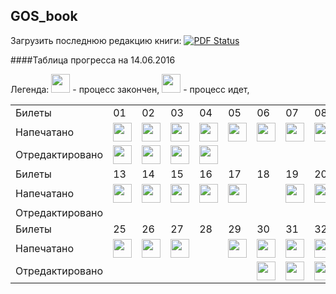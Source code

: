 ## GOS_book
Загрузить последнюю редакцию книги: [![PDF Status](https://www.sharelatex.com/github/repos/DidenkoAndre/GOS_book/builds/latest/badge.svg)](https://www.sharelatex.com/github/repos/DidenkoAndre/GOS_book/builds/latest/output.pdf)

####Таблица прогресса на 14.06.2016

Легенда: 
<img src="http://medyk.org/colors/87ff00.png" width="30" height="30" /> - процесс закончен,
<img src="http://medyk.org/colors/ffff00.png" width="30" height="30" /> - процесс идет,
<table>
	  <tr>
	    <td>Билеты</td>
	    <td>01</td>
	    <td>02</td>
	    <td>03</td>
	    <td>04</td>
	    <td>05</td>
	    <td>06</td>
	    <td>07</td>
	    <td>08</td>
	    <td>09</td>
	    <td>10</td>
	    <td>11</td>
	    <td>12</td>
  <tr>
    <td>Напечатано</td>
    <td><img src="http://medyk.org/colors/87ff00.png" width="30" height="30" /></td> <!1>
    <td><img src="http://medyk.org/colors/87ff00.png" width="30" height="30" /></td> <!2>
    <td><img src="http://medyk.org/colors/87ff00.png" width="30" height="30" /></td> <!3>
    <td><img src="http://medyk.org/colors/87ff00.png" width="30" height="30" /></td> <!4>
    <td><img src="http://medyk.org/colors/87ff00.png" width="30" height="30" /></td> <!5>
    <td><img src="http://medyk.org/colors/ffff00.png" width="30" height="30" /></td> <!6>
    <td><img src="http://medyk.org/colors/87ff00.png" width="30" height="30" /></td> <!7>
    <td><img src="http://medyk.org/colors/87ff00.png" width="30" height="30" /></td> <!8>
    <td><img src="http://medyk.org/colors/87ff00.png" width="30" height="30" /></td> <!9>
    <td><img src="http://medyk.org/colors/ffff00.png" width="30" height="30" /></td> <!10>
    <td><img src="http://medyk.org/colors/87ff00.png" width="30" height="30" /></td> <!11>
    <td><img src="http://medyk.org/colors/ffff00.png" width="30" height="30" /></td> <!12>
  </tr>
  <tr>
    <td>Отредактировано</td>
    <td><img src="http://medyk.org/colors/ffff00.png" width="30" height="30" /></td> <!1>
    <td><img src="http://medyk.org/colors/ffff00.png" width="30" height="30" /></td> <!2>
    <td><img src="http://medyk.org/colors/ffff00.png" width="30" height="30" /></td> <!3>
    <td><img src="http://medyk.org/colors/ffff00.png" width="30" height="30" /></td> <!4>
    <td></td> <!5>
    <td></td> <!6>
    <td></td> <!7>
    <td></td> <!8>
    <td><img src="http://medyk.org/colors/ffff00.png" width="30" height="30" /></td> <!9>
    <td></td> <!10>
    <td><img src="http://medyk.org/colors/ffff00.png" width="30" height="30" /></td> <!11>
    <td></td> <!12>
  </tr>
    <tr>
    <td>Билеты</td>
    <td>13</td>
    <td>14</td>
    <td>15</td>
    <td>16</td>
    <td>17</td>
    <td>18</td>
    <td>19</td>
    <td>20</td>
    <td>21</td>
    <td>22</td>
    <td>23</td>
    <td>24</td>
  </tr>
    <tr>
    <td>Напечатано</td>
    <td><img src="http://medyk.org/colors/ffff00.png" width="30" height="30" /></td> <!13>
    <td><img src="http://medyk.org/colors/ffff00.png" width="30" height="30" /></td> <!14>
    <td><img src="http://medyk.org/colors/87ff00.png" width="30" height="30" /></td> <!15>
    <td><img src="http://medyk.org/colors/87ff00.png" width="30" height="30" /></td> <!16>
    <td><img src="http://medyk.org/colors/87ff00.png" width="30" height="30" /></td> <!17>
    <td></td> <!18>
    <td><img src="http://medyk.org/colors/87ff00.png" width="30" height="30" /></td> <!19>
    <td><img src="http://medyk.org/colors/87ff00.png" width="30" height="30" /></td> <!20>
    <td><img src="http://medyk.org/colors/87ff00.png" width="30" height="30" /></td> <!21>
    <td><img src="http://medyk.org/colors/87ff00.png" width="30" height="30" /></td> <!22>
    <td><img src="http://medyk.org/colors/87ff00.png" width="30" height="30" /></td> <!23>
    <td><img src="http://medyk.org/colors/87ff00.png" width="30" height="30" /></td> <!24>
  </tr>
    <tr>
    <td>Отредактировано</td>
    <td></td><!13>
    <td></td><!14>
    <td></td><!15>
    <td></td><!16>
    <td></td><!17>
    <td></td><!18>
    <td></td><!19>
    <td></td><!20>
    <td></td><!21>
    <td></td><!22>
    <td></td><!23>
    <td></td><!24>
  </tr>
    <tr>
    <td>Билеты</td>
    <td>25</td>
    <td>26</td>
    <td>27</td>
    <td>28</td>
    <td>29</td>
    <td>30</td>
    <td>31</td>
    <td>32</td>
    <td>33</td>
    <td>34</td>
    <td>35</td>
    <td>36</td>
  </tr>
    <tr>
    <td>Напечатано</td>
    <td><img src="http://medyk.org/colors/87ff00.png" width="30" height="30" /></td><!25>
    <td><img src="http://medyk.org/colors/87ff00.png" width="30" height="30" /></td> <!26>
    <td><img src="http://medyk.org/colors/87ff00.png" width="30" height="30" /></td><!27>
    <td></td><!28>
    <td><img src="http://medyk.org/colors/87ff00.png" width="30" height="30" /></td><!29>
    <td><img src="http://medyk.org/colors/87ff00.png" width="30" height="30" /></td><!30>
    <td><img src="http://medyk.org/colors/87ff00.png" width="30" height="30" /></td><!31>
    <td><img src="http://medyk.org/colors/87ff00.png" width="30" height="30" /></td><!32>
    <td><img src="http://medyk.org/colors/87ff00.png" width="30" height="30" /></td><!33>
    <td><img src="http://medyk.org/colors/87ff00.png" width="30" height="30" /></td><!34>
    <td><img src="http://medyk.org/colors/87ff00.png" width="30" height="30" /></td><!35>
    <td><img src="http://medyk.org/colors/87ff00.png" width="30" height="30" /></td><!36>
  </tr>
      <tr>
    <td>Отредактировано</td>
    <td></td><!25>
    <td></td><!26>
    <td></td><!27>
    <td></td><!28>
    <td></td><!29>
    <td><img src="http://medyk.org/colors/ffff00.png" width="30" height="30" /></td><!30>
    <td><img src="http://medyk.org/colors/ffff00.png" width="30" height="30" /></td><!31>
    <td><img src="http://medyk.org/colors/ffff00.png" width="30" height="30" /></td><!32>
    <td><img src="http://medyk.org/colors/ffff00.png" width="30" height="30" /></td><!33>
    <td><img src="http://medyk.org/colors/ffff00.png" width="30" height="30" /></td><!34>
    <td><img src="http://medyk.org/colors/ffff00.png" width="30" height="30" /></td><!35>
    <td><img src="http://medyk.org/colors/ffff00.png" width="30" height="30" /></td><!36>
  </tr>
</table>



